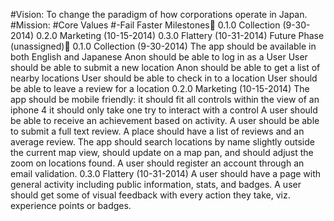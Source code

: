 #Vision: To change the paradigm of how corporations operate in Japan.
#Mission:
#Core Values
#-Fail Faster
Milestones
0.1.0 Collection (9-30-2014)
0.2.0 Marketing (10-15-2014)
0.3.0 Flattery (10-31-2014)
Future Phase (unassigned)
0.1.0 Collection (9-30-2014)
The app should be available in both English and Japanese
Anon should be able to log in as a User
User should be able to submit a new location
Anon should be able to get a list of nearby locations
User should be able to check in to a location
User should be able to leave a review for a location
0.2.0 Marketing (10-15-2014)
The app should be mobile friendly:
it should fit all controls within the view of an iphone 4
it should only take one try to interact with a control
A user should be able to receive an achievement based on activity.
A user should be able to submit a full text review.
A place should have a list of reviews and an average review.
The app should search locations by name slightly outside the current map view, should update on a map pan, and should adjust the zoom on locations found.
A user should register an account through an email validation.
0.3.0 Flattery (10-31-2014)
A user should have a page with general activity including public information, stats, and badges.
A user should get some of visual feedback with every action they take, viz. experience points or badges.
